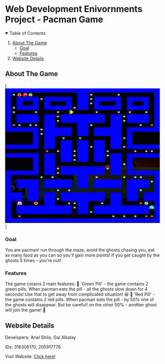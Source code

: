 # Web Development Enivornments Project - Pacman Game


<!-- TABLE OF CONTENTS -->
<details open="open">
  <summary>Table of Contents</summary>
  <ol>
    <li>
      <a href="#about-the-game">About The Game</a>
      <ul>
        <li><a href="#goal">Goal</a></li>
        <li><a href="#features">Features</a></li>
      </ul>
    </li>
    <li><a href="#website-details">Website Details</a></li>
  </ol>
</details>



<!-- ABOUT THE PROJECT -->
## About The Game

[![Product Name Screen Shot][product-game]]

### Goal
You are pacman! run through the maze, avoid the ghosts chasing you, eat as many food as you can
so you'll gain more points! If you get caught by the ghosts 5 times - you're out!

### Features

The game cotains 2 main features:
:pill: 'Green Pill' - the game contains 2 green pills. When pacman eats the pill - all the ghosts slow down for 4 seconds! Use that to get away from complicated situation! :satisfied:
:pill: 'Red Pill' - the game contains 2 red pills. When pacman eats the pill - by 50% one of the ghosts will disappear. But be careful! on the other 50% - another ghost will join the game! :ghost:


## Website Details

Developers: Ariel Shilo, Gal Alkalay

IDs: 316308170, 205917776

Visit Website: [Click here!](https://web-development-environments-2021.github.io/316308170_205917776/)

[product-game]: images/game_snapshot.png